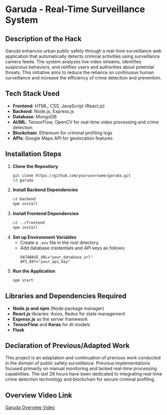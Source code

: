 
# Garuda - Real-Time Surveillance System

## Description of the Hack
Garuda enhances urban public safety through a real-time surveillance web application that automatically detects criminal activities using surveillance camera feeds. The system analyzes live video streams, identifies suspicious behaviors, and notifies users and authorities about potential threats. This initiative aims to reduce the reliance on continuous human surveillance and increase the efficiency of crime detection and prevention.

## Tech Stack Used
- **Frontend**: HTML, CSS, JavaScript (React.js)
- **Backend**: Node.js, Express.js
- **Database**: MongoDB
- **AI/ML**: TensorFlow, OpenCV for real-time video processing and crime detection
- **Blockchain**: Ethereum for criminal profiling logs
- **APIs**: Google Maps API for geolocation features

## Installation Steps
1. **Clone the Repository**
   ```bash
   git clone https://github.com/yourusername/garuda.git
   cd garuda
   ```
2. **Install Backend Dependencies**
   ```bash
   cd backend
   npm install
   ```
3. **Install Frontend Dependencies**
   ```bash
   cd ../frontend
   npm install
   ```
4. **Set up Environment Variables**
   - Create a `.env` file in the root directory.
   - Add database credentials and API keys as follows:
     ```
     DATABASE_URL="your_database_url"
     API_KEY="your_api_key"
     ```
5. **Run the Application**
   ```bash
   npm start
   ```

## Libraries and Dependencies Required
- **Node.js and npm** (Node package manager)
- **React.js** libraries: Axios, Redux for state management
- **Express.js** as the server framework
- **TensorFlow** and **Keras** for AI models
- **Flask** 

## Declaration of Previous/Adapted Work
This project is an adaptation and continuation of previous work conducted in the domain of public safety surveillance. Previous implementations focused primarily on manual monitoring and lacked real-time processing capabilities. The last 28 hours have been dedicated to integrating real-time crime detection technology and blockchain for secure criminal profiling.

## Overview Video Link
[Garuda Overview Video](https://youtu.be/uGqRFKbLX5c)

